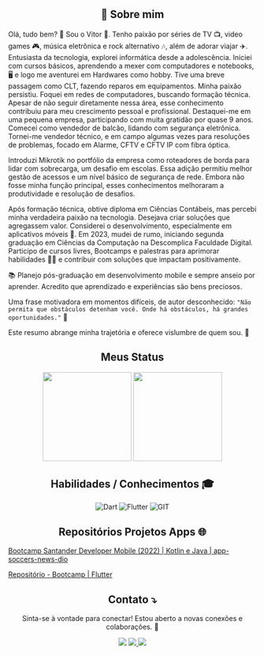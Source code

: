 

<center><h2>🚀 Sobre mim </h2></center>
 Olá, tudo bem?  👋 Sou o Vitor 👨. Tenho paixão por séries de TV 📺,  video games 🎮,  música eletrônica e rock alternativo 🎶, além de adorar viajar ✈️.  Entusiasta da tecnologia, explorei informática desde a adolescência. Iniciei com cursos básicos, aprendendo a mexer com computadores e notebooks, 🖥️ e logo me aventurei em Hardwares como hobby. Tive uma breve passagem como CLT, fazendo reparos em equipamentos. Minha paixão persistiu. Foquei em redes de computadores, buscando formação técnica. Apesar de não seguir diretamente nessa área, esse conhecimento contribuiu para meu crescimento pessoal e profissional. Destaquei-me em uma pequena empresa, participando com muita gratidão por quase 9 anos. Comecei como vendedor de balcão, lidando com segurança eletrônica. Tornei-me vendedor técnico, e em campo algumas vezes para resoluções de problemas, focado em Alarme, CFTV e CFTV IP com fibra óptica.

Introduzi Mikrotik no portfólio da empresa como roteadores de borda para lidar com sobrecarga, um desafio em escolas. Essa adição permitiu melhor gestão de acessos e um nível básico de segurança de rede. Embora não fosse minha função principal, esses conhecimentos melhoraram a produtividade e resolução de desafios.

Após formação técnica, obtive diploma em Ciências Contábeis, mas percebi minha verdadeira paixão na tecnologia. Desejava criar soluções que agregassem valor. Considerei o desenvolvimento, especialmente em aplicativos móveis 📳. Em 2023, mudei de rumo, iniciando segunda graduação em Ciências da Computação na Descomplica Faculdade Digital. Participo de cursos livres, Bootcamps e palestras para aprimorar habilidades 👨‍💻 e contribuir com soluções que impactam positivamente.

📚 Planejo pós-graduação em desenvolvimento mobile e sempre anseio por aprender. Acredito que aprendizado e experiências são bens preciosos.

Uma frase motivadora em momentos difíceis, de autor desconhecido: `"Não permita que obstáculos detenham você. Onde há obstáculos, há grandes oportunidades."` 🍃

Este resumo abrange minha trajetória e oferece vislumbre de quem sou. 🤩

<center><h2>Meus Status </h2></center>

  <center> 
    <a href="https://github.com/vitorfantin"></a>
    <img height="180em" src="https://github-readme-stats.vercel.app/api?username=vitorfantin&show_icons=true&theme=github_dark&include_all_commits=true&count_private=true" /> 
    <img height="180em" src="https://github-readme-stats.vercel.app/api/top-langs/?username=vitorfantin&layout=compact&langs_count=7&theme=github_dark" />
  </center>
   

<center> 

  <h2> Habilidades / Conhecimentos 🎓</h2>
 
 ![Dart](https://img.shields.io/badge/Dart-0175C2?style=for-the-badge&logo=dart&logoColor=white)
 ![Flutter](https://img.shields.io/badge/Flutter-%2302569B.svg?style=for-the-badge&logo=Flutter&logoColor=white)
 ![GIT](https://img.shields.io/badge/GIT-E44C30?style=for-the-badge&logo=git&logoColor=white)

</center>
  
  
<center><h2>Repositórios Projetos Apps 🌐  </h2></center>
  
  [Bootcamp Santander Developer Mobile (2022) | Kotlin e Java | app-soccers-news-dio](https://github.com/vitorfantin/app-soccers-news-dio)

  [Repositório - Bootcamp  | Flutter](https://github.com/vitorfantin/app-soccers-news-dio)

 
 
 <center>
 
  <h2> Contato ⤵️ </h2>
  
  Sinta-se à vontade para conectar! Estou aberto a novas conexões e colaborações. 🤝
  
<div> 
 <a href = "mailto:fantinfx@gmail.com"><img src="https://img.shields.io/badge/Gmail-D14836?style=for-the-badge&logo=gmail&logoColor=white" target="_blank"></a>
 <a href="https://www.linkedin.com/in/vitorfantin/" target="_blank"><img src="https://img.shields.io/badge/LinkedIn-0077B5?style=for-the-badge&logo=linkedin&logoColor=white" </a>
 <a href="https://t.me/vitorfantin" target="_blank"><img src="https://img.shields.io/badge/Telegram-2CA5E0?style=for-the-badge&logo=telegram&logoColor=white" </a>
 </div>
 
</center>
